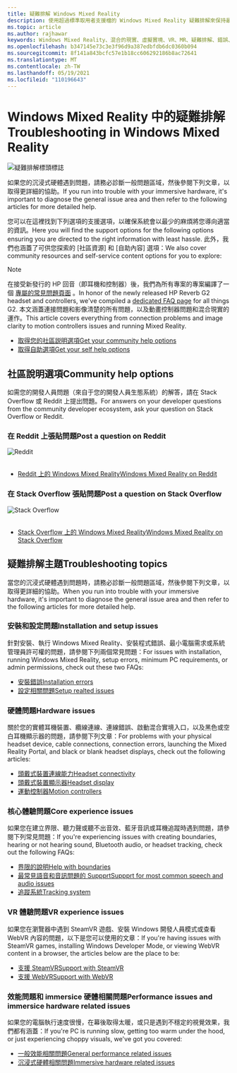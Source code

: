 ```yaml
---
title: 疑難排解 Windows Mixed Reality
description: 使用超過標準取用者支援檔的 Windows Mixed Reality 疑難排解來保持最新狀態。
ms.topic: article
ms.author: rajhawar
keywords: Windows Mixed Reality、混合的現實、虛擬實境、VR、MR、疑難排解、錯誤、協助、支援
ms.openlocfilehash: b347145e73c3e3f96d9a387edbfdb6dc0360b094
ms.sourcegitcommit: 8f141a843bcfc57e1b18cc606292186b8ac72641
ms.translationtype: MT
ms.contentlocale: zh-TW
ms.lasthandoff: 05/19/2021
ms.locfileid: "110196643"
---
```

# <a name="troubleshooting-in-windows-mixed-reality"></a><span data-ttu-id="e1e3c-104">Windows Mixed Reality 中的疑難排解</span><span class="sxs-lookup"><span data-stu-id="e1e3c-104">Troubleshooting in Windows Mixed Reality</span></span>

![疑難排解標頭標誌](images/1050px-Mixedrealityportal.png)

<span data-ttu-id="e1e3c-106">如果您的沉浸式硬體遇到問題，請務必診斷一般問題區域，然後參閱下列文章，以取得更詳細的協助。</span><span class="sxs-lookup"><span data-stu-id="e1e3c-106">If you run into trouble with your immersive hardware, it's important to diagnose the general issue area and then refer to the following articles for more detailed help.</span></span>

<span data-ttu-id="e1e3c-107">您可以在這裡找到下列選項的支援選項，以確保系統會以最少的麻煩將您導向適當的資訊。</span><span class="sxs-lookup"><span data-stu-id="e1e3c-107">Here you will find the support options for the following options ensuring you are directed to the right information with least hassle.</span></span> <span data-ttu-id="e1e3c-108">此外，我們也涵蓋了可供您探索的 [社區資源] 和 [自助內容] 選項：</span><span class="sxs-lookup"><span data-stu-id="e1e3c-108">We also cover community resources and self-service content options for you to explore:</span></span>

>[!Note]
><span data-ttu-id="e1e3c-109">在接受新發行的 HP 回音（即耳機和控制器）後，我們為所有專案的專案編譯了一個 [專屬的常見問題頁面](reverbG2-faq.yml) 。</span><span class="sxs-lookup"><span data-stu-id="e1e3c-109">In honor of the newly released HP Reverb G2 headset and controllers, we've compiled a [dedicated FAQ page](reverbG2-faq.yml) for all things G2.</span></span> <span data-ttu-id="e1e3c-110">本文涵蓋連接問題和影像清楚的所有問題，以及動畫控制器問題和混合現實的運作。</span><span class="sxs-lookup"><span data-stu-id="e1e3c-110">This article covers everything from connection problems and image clarity to motion controllers issues and running Mixed Reality.</span></span>

- [<span data-ttu-id="e1e3c-111">取得您的社區説明選項</span><span class="sxs-lookup"><span data-stu-id="e1e3c-111">Get your community help options</span></span>](#community-help-options)
- [<span data-ttu-id="e1e3c-112">取得自助選項</span><span class="sxs-lookup"><span data-stu-id="e1e3c-112">Get your self help options</span></span>](#troubleshooting-topics)

## <a name="community-help-options"></a><span data-ttu-id="e1e3c-113">社區說明選項</span><span class="sxs-lookup"><span data-stu-id="e1e3c-113">Community help options</span></span>

<span data-ttu-id="e1e3c-114">如需您的開發人員問題（來自于您的開發人員生態系統）的解答，請在 Stack Overflow 或 Reddit 上提出問題。</span><span class="sxs-lookup"><span data-stu-id="e1e3c-114">For answers on your developer questions from the community developer ecosystem, ask your question on Stack Overflow or Reddit.</span></span>

### <a name="post-a-question-on-reddit"></a><span data-ttu-id="e1e3c-115">在 Reddit 上張貼問題</span><span class="sxs-lookup"><span data-stu-id="e1e3c-115">Post a question on Reddit</span></span>
<div class='icon is-large'>
    <img alt='Reddit' src='https://docs.microsoft.com/media/logos/logo_reddit.svg'>
</div><br/>

- [<span data-ttu-id="e1e3c-116">Reddit 上的 Windows Mixed Reality</span><span class="sxs-lookup"><span data-stu-id="e1e3c-116">Windows Mixed Reality on Reddit</span></span>](https://www.reddit.com/r/WindowsMR/)

### <a name="post-a-question-on-stack-overflow"></a><span data-ttu-id="e1e3c-117">在 Stack Overflow 張貼問題</span><span class="sxs-lookup"><span data-stu-id="e1e3c-117">Post a question on Stack Overflow</span></span>
<div class='icon is-large'>
    <img alt='Stack Overflow' src='https://docs.microsoft.com/media/logos/logo_stackoverflow.svg'>
</div><br/>

- [<span data-ttu-id="e1e3c-118">Stack Overflow 上的 Windows Mixed Reality</span><span class="sxs-lookup"><span data-stu-id="e1e3c-118">Windows Mixed Reality on Stack Overflow</span></span>](https://stackoverflow.com/questions/tagged/windows-mixed-reality)

## <a name="troubleshooting-topics"></a><span data-ttu-id="e1e3c-119">疑難排解主題</span><span class="sxs-lookup"><span data-stu-id="e1e3c-119">Troubleshooting topics</span></span>

<span data-ttu-id="e1e3c-120">當您的沉浸式硬體遇到問題時，請務必診斷一般問題區域，然後參閱下列文章，以取得更詳細的協助。</span><span class="sxs-lookup"><span data-stu-id="e1e3c-120">When you run into trouble with your immersive hardware, it's important to diagnose the general issue area and then refer to the following articles for more detailed help.</span></span> 

### <a name="installation-and-setup-issues"></a><span data-ttu-id="e1e3c-121">安裝和設定問題</span><span class="sxs-lookup"><span data-stu-id="e1e3c-121">Installation and setup issues</span></span>

<span data-ttu-id="e1e3c-122">針對安裝、執行 Windows Mixed Reality、安裝程式錯誤、最小電腦需求或系統管理員許可權的問題，請參閱下列兩個常見問題：</span><span class="sxs-lookup"><span data-stu-id="e1e3c-122">For issues with installation, running Windows Mixed Reality, setup errors, minimum PC requirements, or admin permissions, check out these two FAQs:</span></span>

- [<span data-ttu-id="e1e3c-123">安裝錯誤</span><span class="sxs-lookup"><span data-stu-id="e1e3c-123">Installation errors</span></span>](installation_errors.md)
- [<span data-ttu-id="e1e3c-124">設定相關問題</span><span class="sxs-lookup"><span data-stu-id="e1e3c-124">Setup realted issues</span></span>](wmr-setup-faq.yml)

### <a name="hardware-issues"></a><span data-ttu-id="e1e3c-125">硬體問題</span><span class="sxs-lookup"><span data-stu-id="e1e3c-125">Hardware issues</span></span>

<span data-ttu-id="e1e3c-126">關於您的實體耳機裝置、纜線連線、連線錯誤、啟動混合實境入口，以及黑色或空白耳機顯示器的問題，請參閱下列文章：</span><span class="sxs-lookup"><span data-stu-id="e1e3c-126">For problems with your physical headset device, cable connections, connection errors, launching the Mixed Reality Portal, and black or blank headset displays, check out the following articles:</span></span>

- [<span data-ttu-id="e1e3c-127">頭戴式裝置連線能力</span><span class="sxs-lookup"><span data-stu-id="e1e3c-127">Headset connectivity</span></span>](headset-connectivity.md)
- [<span data-ttu-id="e1e3c-128">頭戴式裝置顯示器</span><span class="sxs-lookup"><span data-stu-id="e1e3c-128">Headset display</span></span>](headset-display.md)
- [<span data-ttu-id="e1e3c-129">運動控制器</span><span class="sxs-lookup"><span data-stu-id="e1e3c-129">Motion controllers</span></span>](motion-controller-problems.md)

### <a name="core-experience-issues"></a><span data-ttu-id="e1e3c-130">核心體驗問題</span><span class="sxs-lookup"><span data-stu-id="e1e3c-130">Core experience issues</span></span>

<span data-ttu-id="e1e3c-131">如果您在建立界限、聽力聲或聽不出音效、藍牙音訊或耳機追蹤時遇到問題，請參閱下列常見問題：</span><span class="sxs-lookup"><span data-stu-id="e1e3c-131">If you're experiencing issues with creating boundaries, hearing or not hearing sound, Bluetooth audio, or headset tracking, check out the following FAQs:</span></span>

- [<span data-ttu-id="e1e3c-132">界限的說明</span><span class="sxs-lookup"><span data-stu-id="e1e3c-132">Help with boundaries</span></span>](boundary-questions.md)
- [<span data-ttu-id="e1e3c-133">最常見語音和音訊問題的 Suppprt</span><span class="sxs-lookup"><span data-stu-id="e1e3c-133">Suppprt for most common speech and audio issues</span></span>](speech-and-audio.md)
- [<span data-ttu-id="e1e3c-134">追蹤系統</span><span class="sxs-lookup"><span data-stu-id="e1e3c-134">Tracking system</span></span>](tracking.md)

### <a name="vr-experience-issues"></a><span data-ttu-id="e1e3c-135">VR 體驗問題</span><span class="sxs-lookup"><span data-stu-id="e1e3c-135">VR experience issues</span></span>

<span data-ttu-id="e1e3c-136">如果您在瀏覽器中遇到 SteamVR 遊戲、安裝 Windows 開發人員模式或查看 WebVR 內容的問題，以下是您可以使用的文章：</span><span class="sxs-lookup"><span data-stu-id="e1e3c-136">If you're having issues with SteamVR games, installing Windows Developer Mode, or viewing WebVR content in a browser, the articles below are the place to be:</span></span>

- [<span data-ttu-id="e1e3c-137">支援 SteamVR</span><span class="sxs-lookup"><span data-stu-id="e1e3c-137">Support with SteamVR</span></span>](steamvr-questions.md)
- [<span data-ttu-id="e1e3c-138">支援 WebVR</span><span class="sxs-lookup"><span data-stu-id="e1e3c-138">Support with WebVR</span></span>](webvr-questions.md)

### <a name="performance-issues-and-immersice-hardware-related-issues"></a><span data-ttu-id="e1e3c-139">效能問題和 immersice 硬體相關問題</span><span class="sxs-lookup"><span data-stu-id="e1e3c-139">Performance issues and immersice hardware related issues</span></span>

<span data-ttu-id="e1e3c-140">如果您的電腦執行速度很慢，在幕後取得太暖，或只是遇到不穩定的視覺效果，我們都有涵蓋：</span><span class="sxs-lookup"><span data-stu-id="e1e3c-140">If you're PC is running slow, getting too warm under the hood, or just experiencing choppy visuals, we've got you covered:</span></span>

- [<span data-ttu-id="e1e3c-141">一般效能相關問題</span><span class="sxs-lookup"><span data-stu-id="e1e3c-141">General performance related issues</span></span>](performance-questions.md)
- [<span data-ttu-id="e1e3c-142">沉浸式硬體相關問題</span><span class="sxs-lookup"><span data-stu-id="e1e3c-142">Immersive hardware related issues</span></span>](other-questions.md)
